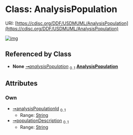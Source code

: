 
# Class: AnalysisPopulation




URI: [https://cdisc.org/DDF/USDMUML/AnalysisPopulation](https://cdisc.org/DDF/USDMUML/AnalysisPopulation)


[![img](https://yuml.me/diagram/nofunky;dir:TB/class/[Estimand]++-%20analysisPopulation%200..1>[AnalysisPopulation&#124;analysisPopulationId:string%20%3F;populationDescription:string%20%3F],[Estimand])](https://yuml.me/diagram/nofunky;dir:TB/class/[Estimand]++-%20analysisPopulation%200..1>[AnalysisPopulation&#124;analysisPopulationId:string%20%3F;populationDescription:string%20%3F],[Estimand])

## Referenced by Class

 *  **None** *[➞analysisPopulation](estimand__analysisPopulation.md)*  <sub>0..1</sub>  **[AnalysisPopulation](AnalysisPopulation.md)**

## Attributes


### Own

 * [➞analysisPopulationId](analysisPopulation__analysisPopulationId.md)  <sub>0..1</sub>
     * Range: [String](types/String.md)
 * [➞populationDescription](analysisPopulation__populationDescription.md)  <sub>0..1</sub>
     * Range: [String](types/String.md)
